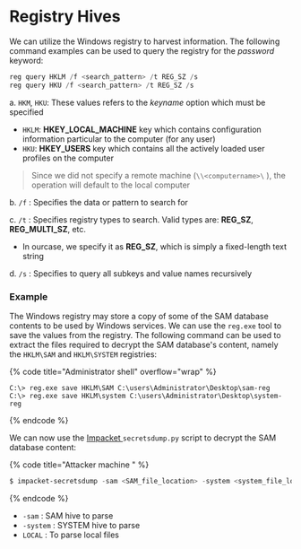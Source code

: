 # Registry Hives

We can utilize the Windows registry to harvest information. The following command examples can be used to query the registry for the _password_ keyword:

```powershell
reg query HKLM /f <search_pattern> /t REG_SZ /s
reg query HKU /f <search_pattern> /t REG_SZ /s
```

a. `HKM`, `HKU`: These values refers to the _keyname_ option which must be specified

* `HKLM`: **HKEY\_LOCAL\_MACHINE** key which contains configuration information particular to the computer (for any user)
* &#x20;`HKU`: **HKEY\_USERS** key which contains all the actively loaded user profiles on the computer

> Since we did not specify a remote machine (`\\<computername>\` ), the operation will default to the local computer

b. `/f` : Specifies the data or pattern to search for

c. `/t` : Specifies registry types to search. Valid types are: **REG\_SZ**, **REG\_MULTI\_SZ**, etc.

* In ourcase, we specify it as **REG\_SZ**, which is simply a fixed-length text string

d. `/s` : Specifies to query all subkeys and value names recursively



### Example

The Windows registry may store a copy of some of the SAM database contents to be used by Windows services. We can use the `reg.exe` tool to save the values from the registry. The following command can be used to extract the files required to decrypt the SAM database's content, namely the `HKLM\SAM` and `HKLM\SYSTEM` registries:

{% code title="Administrator shell" overflow="wrap" %}
```
C:\> reg.exe save HKLM\SAM C:\users\Administrator\Desktop\sam-reg
C:\> reg.exe save HKLM\system C:\users\Administrator\Desktop\system-reg
```
{% endcode %}

We can now use the [Impacket ](https://www.kali.org/tools/impacket/#impacket-secretsdump)`secretsdump.py` script to decrypt the SAM database content:

{% code title="Attacker machine " %}
```powershell
$ impacket-secretsdump -sam <SAM_file_location> -system <system_file_location> LOCAL
```
{% endcode %}

* `-sam` : SAM hive to parse
* `-system` : SYSTEM hive to parse
* `LOCAL` : To parse local files



